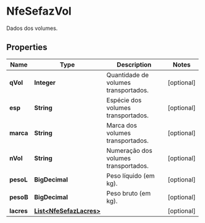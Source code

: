 

# NfeSefazVol

Dados dos volumes.

## Properties

| Name | Type | Description | Notes |
|------------ | ------------- | ------------- | -------------|
|**qVol** | **Integer** | Quantidade de volumes transportados. |  [optional] |
|**esp** | **String** | Espécie dos volumes transportados. |  [optional] |
|**marca** | **String** | Marca dos volumes transportados. |  [optional] |
|**nVol** | **String** | Numeração dos volumes transportados. |  [optional] |
|**pesoL** | **BigDecimal** | Peso líquido (em kg). |  [optional] |
|**pesoB** | **BigDecimal** | Peso bruto (em kg). |  [optional] |
|**lacres** | [**List&lt;NfeSefazLacres&gt;**](NfeSefazLacres.md) |  |  [optional] |



